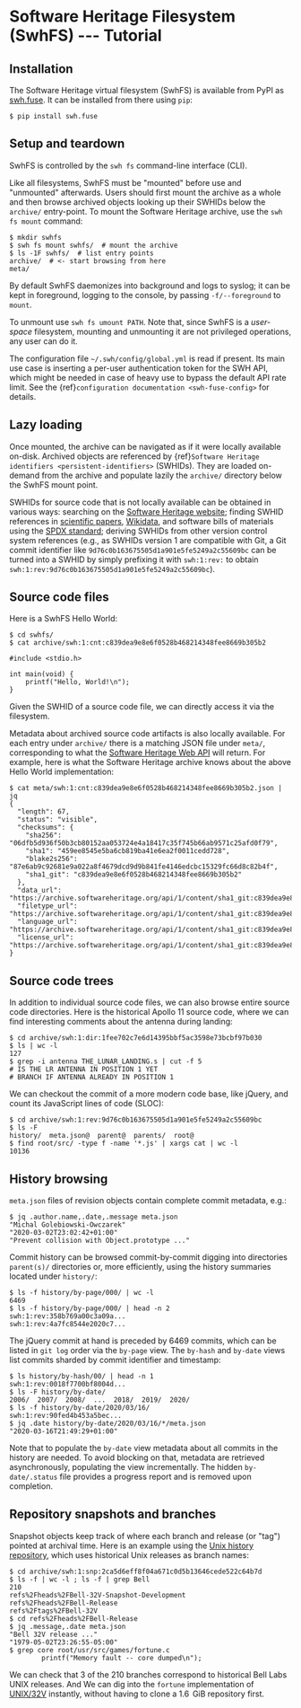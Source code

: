 # Software Heritage Filesystem (SwhFS) --- Tutorial


## Installation

The Software Heritage virtual filesystem (SwhFS) is available from PyPI
as [swh.fuse](https://pypi.org/project/swh.fuse/). It can be installed from
there using `pip`:

    $ pip install swh.fuse


## Setup and teardown

SwhFS is controlled by the `swh fs` command-line interface (CLI).

Like all filesystems, SwhFS must be "mounted" before use and "unmounted"
afterwards. Users should first mount the archive as a whole and then browse
archived objects looking up their SWHIDs below the `archive/` entry-point. To
mount the Software Heritage archive, use the `swh fs mount` command:

    $ mkdir swhfs
    $ swh fs mount swhfs/  # mount the archive
    $ ls -1F swhfs/  # list entry points
    archive/  # <- start browsing from here
    meta/

By default SwhFS daemonizes into background and logs to syslog; it can be kept
in foreground, logging to the console, by passing `-f/--foreground` to `mount`.

To unmount use `swh fs umount PATH`. Note that, since SwhFS is a *user-space*
filesystem, mounting and unmounting it are not privileged operations, any user
can do it.

The configuration file `~/.swh/config/global.yml` is read if present. Its main
use case is inserting a per-user authentication token for the SWH API, which
might be needed in case of heavy use to bypass the default API rate limit. See
the {ref}`configuration documentation <swh-fuse-config>` for details.


## Lazy loading

Once mounted, the archive can be navigated as if it were locally available
on-disk. Archived objects are referenced by
{ref}`Software Heritage identifiers <persistent-identifiers>` (SWHIDs).
They are loaded on-demand from the archive and populate lazily the `archive/`
directory below the SwhFS mount point.

SWHIDs for source code that is not locally available can be obtained in various
ways: searching on the [Software Heritage website][webui]; finding SWHID
references in [scientific papers][citeguide], [Wikidata][wikidataswhid], and
software bills of materials using the [SPDX standard][spdx]; deriving SWHIDs
from other version control system references (e.g., as SWHIDs version 1 are
compatible with Git, a Git commit identifier like
`9d76c0b163675505d1a901e5fe5249a2c55609bc` can be turned into a SWHID by simply
prefixing it with `swh:1:rev:` to obtain
`swh:1:rev:9d76c0b163675505d1a901e5fe5249a2c55609bc`).

[citeguide]: https://www.softwareheritage.org/save-and-reference-research-software
[spdx]: https://spdx.dev/
[swhid]: https://docs.softwareheritage.org/devel/swh-model/persistent-identifiers.html
[webui]: https://archive.softwareheritage.org
[wikidataswhid]: https://www.wikidata.org/wiki/Property:P6138


## Source code files

Here is a SwhFS Hello World:

    $ cd swhfs/
    $ cat archive/swh:1:cnt:c839dea9e8e6f0528b468214348fee8669b305b2

    #include <stdio.h>

    int main(void) {
        printf("Hello, World!\n");
    }

Given the SWHID of a source code file, we can directly access it via the
filesystem.

Metadata about archived source code artifacts is also locally available. For
each entry under `archive/` there is a matching JSON file under `meta/`,
corresponding to what the [Software Heritage Web API][webapi] will return. For
example, here is what the Software Heritage archive knows about the above Hello
World implementation:

    $ cat meta/swh:1:cnt:c839dea9e8e6f0528b468214348fee8669b305b2.json | jq
    {
      "length": 67,
      "status": "visible",
      "checksums": {
        "sha256": "06dfb5d936f50b3cb80152aa053724e4a18417c35f745b66ab9571c25afd0f79",
        "sha1": "459ee8545e5ba6cb819ba41e6ea2f0011cedd728",
        "blake2s256": "87e6ab9c92681e9a022a8f4679dcd9d9b841fe4146edcbc15329fc66d8c82b4f",
        "sha1_git": "c839dea9e8e6f0528b468214348fee8669b305b2"
      },
      "data_url": "https://archive.softwareheritage.org/api/1/content/sha1_git:c839dea9e8e6f0528b468214348fee8669b305b2/raw/",
      "filetype_url": "https://archive.softwareheritage.org/api/1/content/sha1_git:c839dea9e8e6f0528b468214348fee8669b305b2/filetype/",
      "language_url": "https://archive.softwareheritage.org/api/1/content/sha1_git:c839dea9e8e6f0528b468214348fee8669b305b2/language/",
      "license_url": "https://archive.softwareheritage.org/api/1/content/sha1_git:c839dea9e8e6f0528b468214348fee8669b305b2/license/"
    }


[webapi]: https://archive.softwareheritage.org/api/


## Source code trees

In addition to individual source code files, we can also browse entire source
code directories. Here is the historical Apollo 11 source code, where we can
find interesting comments about the antenna during landing:

    $ cd archive/swh:1:dir:1fee702c7e6d14395bbf5ac3598e73bcbf97b030
    $ ls | wc -l
    127
    $ grep -i antenna THE_LUNAR_LANDING.s | cut -f 5
    # IS THE LR ANTENNA IN POSITION 1 YET
    # BRANCH IF ANTENNA ALREADY IN POSITION 1

We can checkout the commit of a more modern code base, like jQuery, and count
its JavaScript lines of code (SLOC):

    $ cd archive/swh:1:rev:9d76c0b163675505d1a901e5fe5249a2c55609bc
    $ ls -F
    history/  meta.json@  parent@  parents/  root@
    $ find root/src/ -type f -name '*.js' | xargs cat | wc -l
    10136


## History browsing

`meta.json` files of revision objects contain complete commit metadata, e.g.:

    $ jq .author.name,.date,.message meta.json
    "Michal Golebiowski-Owczarek"
    "2020-03-02T23:02:42+01:00"
    "Prevent collision with Object.prototype ..."

Commit history can be browsed commit-by-commit digging into directories
`parent(s)/` directories or, more efficiently, using the history summaries
located under `history/`:

    $ ls -f history/by-page/000/ | wc -l
    6469
    $ ls -f history/by-page/000/ | head -n 2
    swh:1:rev:358b769a00c3a09a...
    swh:1:rev:4a7fc8544e2020c7...

The jQuery commit at hand is preceded by 6469 commits, which can be listed in
`git log` order via the `by-page` view. The `by-hash` and `by-date` views list
commits sharded by commit identifier and timestamp:

    $ ls history/by-hash/00/ | head -n 1
    swh:1:rev:0018f7700bf8004d...
    $ ls -F history/by-date/
    2006/  2007/  2008/  ...  2018/  2019/  2020/
    $ ls -f history/by-date/2020/03/16/
    swh:1:rev:90fed4b453a5bec...
    $ jq .date history/by-date/2020/03/16/*/meta.json
    "2020-03-16T21:49:29+01:00"

Note that to populate the `by-date` view metadata about all commits in the
history are needed. To avoid blocking on that, metadata are retrieved
asynchronously, populating the view incrementally. The hidden `by-date/.status`
file provides a progress report and is removed upon completion.


## Repository snapshots and branches

Snapshot objects keep track of where each branch and release (or "tag") pointed
at archival time. Here is an example using
the [Unix history repository](https://github.com/dspinellis/unix-history-repo),
which uses historical Unix releases as branch names:

    $ cd archive/swh:1:snp:2ca5d6eff8f04a671c0d5b13646cede522c64b7d
    $ ls -f | wc -l ; ls -f | grep Bell
    210
    refs%2Fheads%2FBell-32V-Snapshot-Development
    refs%2Fheads%2FBell-Release
    refs%2Ftags%2FBell-32V
    $ cd refs%2Fheads%2FBell-Release
    $ jq .message,.date meta.json
    "Bell 32V release ..."
    "1979-05-02T23:26:55-05:00"
    $ grep core root/usr/src/games/fortune.c
            printf("Memory fault -- core dumped\n");

We can check that 3 of the 210 branches correspond to historical Bell Labs UNIX
releases. And We can dig into the `fortune` implementation
of [UNIX/32V](https://en.wikipedia.org/wiki/UNIX/32V) instantly, without having
to clone a 1.6  GiB repository first.
